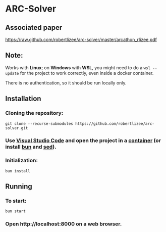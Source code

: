 # ARC-Solver
## Associated paper
https://raw.github.com/robertlizee/arc-solver/master/arcathon_rlizee.pdf

## Note:
Works with **Linux**; on **Windows** with **WSL**, you might need to do a `wsl --update` for the project to work correctly, even inside a docker container.

There is no authentication, so it should be run locally only.

## Installation
### Cloning the repository:
`git clone --recurse-submodules https://github.com/robertlizee/arc-solver.git`
### Use [Visual Studio Code](https://code.visualstudio.com/) and open the project in a [container](https://code.visualstudio.com/docs/devcontainers/containers) (or install [bun](https://bun.sh/) and [sed](https://www.gnu.org/software/sed/manual/sed.html)).
### Initialization:
`bun install`

## Running
### To start:
`bun start`
### Open http://localhost:8000 on a web browser.
